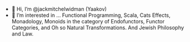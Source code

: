 - 👋 Hi, I’m @jackmitchelwidman (Yaakov)
- 👀 I’m interested in ...  Functional Programming, Scala, Cats Effects, Monadology, Monoids in the category of Endofunctors, Functor Categories, and Oh so Natural Transformations. And Jewish Philosophy and Law.

<!---
jackmitchelwidman/jackmitchelwidman is a ✨ special ✨ repository because its `README.md` (this file) appears on your GitHub profile.
You can click the Preview link to take a look at your changes.
--->

